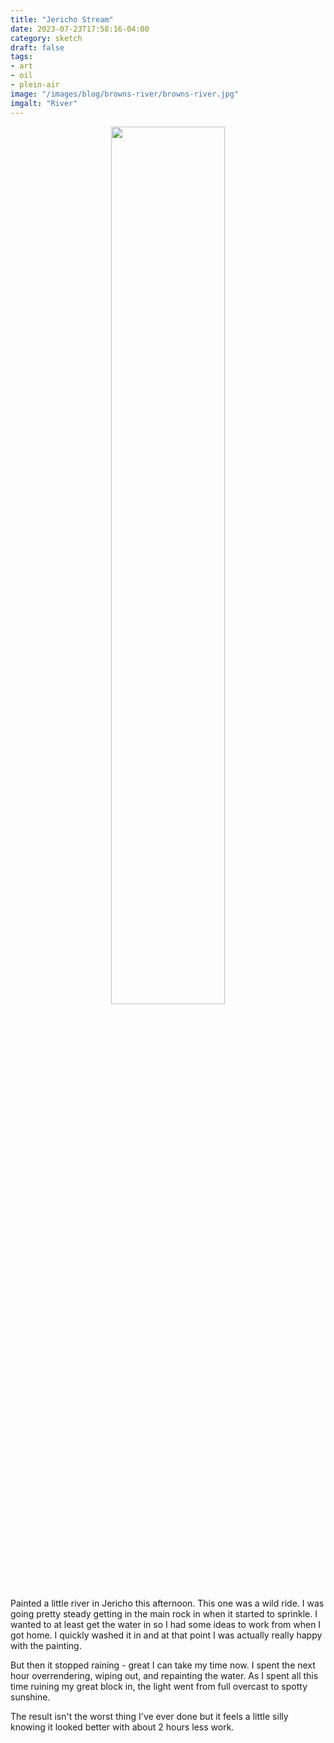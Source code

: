 ```yaml
---
title: "Jericho Stream"
date: 2023-07-23T17:58:16-04:00
category: sketch
draft: false
tags: 
- art
- oil
- plein-air
image: "/images/blog/browns-river/browns-river.jpg"
imgalt: "River"
---
```

<div width="100%" style="text-align:center">
<img src="/static/images/blog/browns-river/browns-river.jpg" width="60%" style="display:inline-block">
</div>

Painted a little river in Jericho this afternoon.
This one was a wild ride.
I was going pretty steady getting in the main rock in when it started to sprinkle.
I wanted to at least get the water in so I had some ideas to work from when I got home.
I quickly washed it in and at that point I was actually really happy with the painting.

But then it stopped raining - great I can take my time now.
I spent the next hour overrendering, wiping out, and repainting the water.
As I spent all this time ruining my great block in, the light went from full overcast to spotty sunshine.

The result isn't the worst thing I've ever done but it feels a little silly knowing it looked better with about 2 hours less work.
